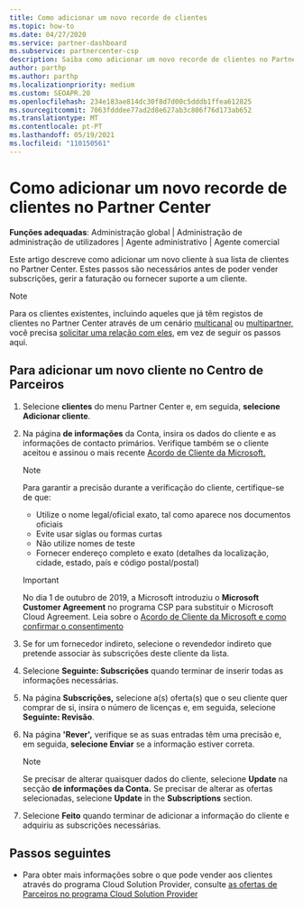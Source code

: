 ```yaml
---
title: Como adicionar um novo recorde de clientes
ms.topic: how-to
ms.date: 04/27/2020
ms.service: partner-dashboard
ms.subservice: partnercenter-csp
description: Saiba como adicionar um novo recorde de clientes no Partner Center. Em seguida, pode vender as subscrições do cliente, gerir a faturação ou fornecer apoio ao cliente.
author: parthp
ms.author: parthp
ms.localizationpriority: medium
ms.custom: SEOAPR.20
ms.openlocfilehash: 234e183ae814dc30f8d7d00c5dddb1ffea612825
ms.sourcegitcommit: 7063fdddee77ad2d8e627ab3c806f76d173ab652
ms.translationtype: MT
ms.contentlocale: pt-PT
ms.lasthandoff: 05/19/2021
ms.locfileid: "110150561"
---
```

# <a name="how-to-add-a-new-customer-record-in-partner-center"></a>Como adicionar um novo recorde de clientes no Partner Center

**Funções adequadas**: Administração global | Administração de administração de utilizadores | Agente administrativo | Agente comercial

Este artigo descreve como adicionar um novo cliente à sua lista de clientes no Partner Center. Estes passos são necessários antes de poder vender subscrições, gerir a faturação ou fornecer suporte a um cliente.

>[!NOTE]
>Para os clientes existentes, incluindo aqueles que já têm registos de clientes no Partner Center através de um cenário [multicanal](multichannel.md) ou [multipartner,](multipartner.md) você precisa [solicitar uma relação com eles](request-a-relationship-with-a-customer.md), em vez de seguir os passos aqui.

## <a name="to-add-a-new-customer-in-partner-center"></a>Para adicionar um novo cliente no Centro de Parceiros

1. Selecione **clientes** do menu Partner Center e, em seguida, **selecione Adicionar cliente**.

2. Na página **de informações** da Conta, insira os dados do cliente e as informações de contacto primários. Verifique também se o cliente aceitou e assinou o mais recente [Acordo de Cliente da Microsoft.](agreements.md)

   >[!NOTE]
   >
   >Para garantir a precisão durante a verificação do cliente, certifique-se de que:
   >
   >- Utilize o nome legal/oficial exato, tal como aparece nos documentos oficiais
   >- Evite usar siglas ou formas curtas
   >- Não utilize nomes de teste
   >- Fornecer endereço completo e exato (detalhes da localização, cidade, estado, país e código postal/postal)

   >[!IMPORTANT]
   > No dia 1 de outubro de 2019, a Microsoft introduziu o **Microsoft Customer Agreement** no programa CSP para substituir o Microsoft Cloud Agreement. Leia sobre o [Acordo de Cliente da Microsoft e como confirmar o consentimento](confirm-customer-agreement.md)
  
3. Se for um fornecedor indireto, selecione o revendedor indireto que pretende associar às subscrições deste cliente da lista.

4. Selecione **Seguinte: Subscrições** quando terminar de inserir todas as informações necessárias.

5. Na página **Subscrições,** selecione a(s) oferta(s) que o seu cliente quer comprar de si, insira o número de licenças e, em seguida, selecione **Seguinte: Revisão**.

6. Na página **'Rever',** verifique se as suas entradas têm uma precisão e, em seguida, **selecione Enviar** se a informação estiver correta.

   >[!NOTE]
   >Se precisar de alterar quaisquer dados do cliente, selecione **Update** na secção **de informações da Conta.** Se precisar de alterar as ofertas selecionadas, selecione **Update** in the **Subscriptions** section.

7. Selecione **Feito** quando terminar de adicionar a informação do cliente e adquiriu as subscrições necessárias.

## <a name="next-steps"></a>Passos seguintes

- Para obter mais informações sobre o que pode vender aos clientes através do programa Cloud Solution Provider, consulte [as ofertas de Parceiros no programa Cloud Solution Provider](csp-offers.md)

